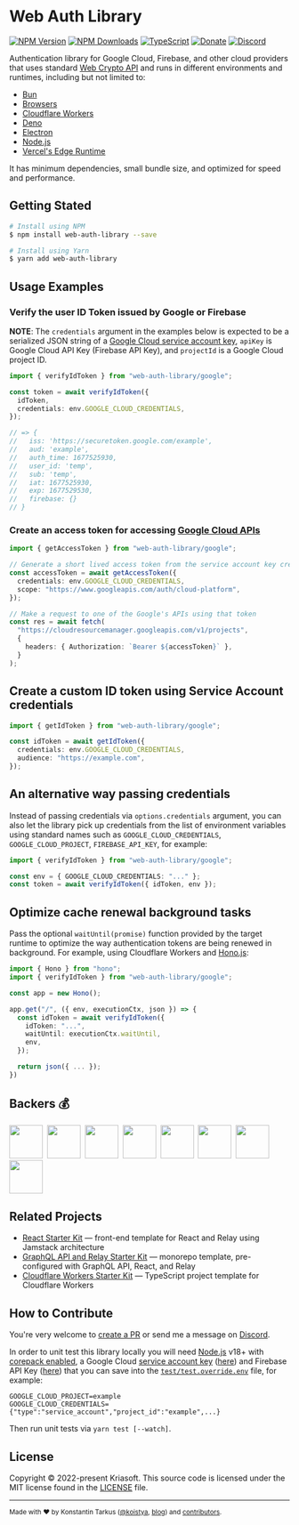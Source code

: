 # Web Auth Library

[![NPM Version](https://img.shields.io/npm/v/web-auth-library?style=flat-square)](https://www.npmjs.com/package/web-auth-library)
[![NPM Downloads](https://img.shields.io/npm/dm/web-auth-library?style=flat-square)](https://www.npmjs.com/package/web-auth-library)
[![TypeScript](https://img.shields.io/badge/%3C%2F%3E-TypeScript-%230074c1.svg?style=flat-square)](http://www.typescriptlang.org/)
[![Donate](https://img.shields.io/badge/dynamic/json?color=%23ff424d&label=Patreon&style=flat-square&query=data.attributes.patron_count&suffix=%20patrons&url=https%3A%2F%2Fwww.patreon.com%2Fapi%2Fcampaigns%2F233228)](http://patreon.com/koistya)
[![Discord](https://img.shields.io/discord/643523529131950086?label=Chat&style=flat-square)](https://discord.gg/bSsv7XM)

Authentication library for Google Cloud, Firebase, and other cloud providers that uses standard [Web Crypto API](https://developer.mozilla.org/docs/Web/API/Web_Crypto_API) and runs in different environments and runtimes, including but not limited to:

- [Bun](https://bun.sh/)
- [Browsers](https://developer.mozilla.org/docs/Web/API/Web_Crypto_API)
- [Cloudflare Workers](https://workers.cloudflare.com/)
- [Deno](https://deno.land/)
- [Electron](https://www.electronjs.org/)
- [Node.js](https://nodejs.org/)
- [Vercel's Edge Runtime](https://edge-runtime.vercel.app/)

It has minimum dependencies, small bundle size, and optimized for speed and performance.

## Getting Stated

```bash
# Install using NPM
$ npm install web-auth-library --save

# Install using Yarn
$ yarn add web-auth-library
```

## Usage Examples

### Verify the user ID Token issued by Google or Firebase

**NOTE**: The `credentials` argument in the examples below is expected to be a serialized JSON string of a [Google Cloud service account key](https://cloud.google.com/iam/docs/creating-managing-service-account-keys), `apiKey` is Google Cloud API Key (Firebase API Key), and `projectId` is a Google Cloud project ID.

```ts
import { verifyIdToken } from "web-auth-library/google";

const token = await verifyIdToken({
  idToken,
  credentials: env.GOOGLE_CLOUD_CREDENTIALS,
});

// => {
//   iss: 'https://securetoken.google.com/example',
//   aud: 'example',
//   auth_time: 1677525930,
//   user_id: 'temp',
//   sub: 'temp',
//   iat: 1677525930,
//   exp: 1677529530,
//   firebase: {}
// }
```

### Create an access token for accessing [Google Cloud APIs](https://developers.google.com/apis-explorer)

```ts
import { getAccessToken } from "web-auth-library/google";

// Generate a short lived access token from the service account key credentials
const accessToken = await getAccessToken({
  credentials: env.GOOGLE_CLOUD_CREDENTIALS,
  scope: "https://www.googleapis.com/auth/cloud-platform",
});

// Make a request to one of the Google's APIs using that token
const res = await fetch(
  "https://cloudresourcemanager.googleapis.com/v1/projects",
  {
    headers: { Authorization: `Bearer ${accessToken}` },
  }
);
```

## Create a custom ID token using Service Account credentials

```ts
import { getIdToken } from "web-auth-library/google";

const idToken = await getIdToken({
  credentials: env.GOOGLE_CLOUD_CREDENTIALS,
  audience: "https://example.com",
});
```

## An alternative way passing credentials

Instead of passing credentials via `options.credentials` argument, you can also let the library pick up credentials from the list of environment variables using standard names such as `GOOGLE_CLOUD_CREDENTIALS`, `GOOGLE_CLOUD_PROJECT`, `FIREBASE_API_KEY`, for example:

```ts
import { verifyIdToken } from "web-auth-library/google";

const env = { GOOGLE_CLOUD_CREDENTIALS: "..." };
const token = await verifyIdToken({ idToken, env });
```

## Optimize cache renewal background tasks

Pass the optional `waitUntil(promise)` function provided by the target runtime to optimize the way authentication tokens are being renewed in background. For example, using Cloudflare Workers and [Hono.js](https://hono.dev/):

```ts
import { Hono } from "hono";
import { verifyIdToken } from "web-auth-library/google";

const app = new Hono();

app.get("/", ({ env, executionCtx, json }) => {
  const idToken = await verifyIdToken({
    idToken: "...",
    waitUntil: executionCtx.waitUntil,
    env,
  });

  return json({ ... });
})
```

## Backers 💰

<a href="https://reactstarter.com/b/1"><img src="https://reactstarter.com/b/1.png" height="60" /></a>&nbsp;&nbsp;<a href="https://reactstarter.com/b/2"><img src="https://reactstarter.com/b/2.png" height="60" /></a>&nbsp;&nbsp;<a href="https://reactstarter.com/b/3"><img src="https://reactstarter.com/b/3.png" height="60" /></a>&nbsp;&nbsp;<a href="https://reactstarter.com/b/4"><img src="https://reactstarter.com/b/4.png" height="60" /></a>&nbsp;&nbsp;<a href="https://reactstarter.com/b/5"><img src="https://reactstarter.com/b/5.png" height="60" /></a>&nbsp;&nbsp;<a href="https://reactstarter.com/b/6"><img src="https://reactstarter.com/b/6.png" height="60" /></a>&nbsp;&nbsp;<a href="https://reactstarter.com/b/7"><img src="https://reactstarter.com/b/7.png" height="60" /></a>&nbsp;&nbsp;<a href="https://reactstarter.com/b/8"><img src="https://reactstarter.com/b/8.png" height="60" /></a>

## Related Projects

- [React Starter Kit](https://github.com/kriasoft/react-starter-kit) — front-end template for React and Relay using Jamstack architecture
- [GraphQL API and Relay Starter Kit](https://github.com/kriasoft/graphql-starter) — monorepo template, pre-configured with GraphQL API, React, and Relay
- [Cloudflare Workers Starter Kit](https://github.com/kriasoft/cloudflare-starter-kit) — TypeScript project template for Cloudflare Workers

## How to Contribute

You're very welcome to [create a PR](https://docs.github.com/en/pull-requests/collaborating-with-pull-requests/proposing-changes-to-your-work-with-pull-requests/creating-a-pull-request)
or send me a message on [Discord](https://discord.gg/bSsv7XM).

In order to unit test this library locally you will need [Node.js](https://nodejs.org/) v18+ with [corepack enabled](https://nodejs.org/api/corepack.html), a Google Cloud [service account key](https://cloud.google.com/iam/docs/keys-create-delete) ([here](https://console.cloud.google.com/iam-admin/serviceaccounts)) and Firebase API Key ([here](https://console.cloud.google.com/apis/credentials)) that you can save into the [`test/test.override.env`](./test/test.env) file, for example:

```
GOOGLE_CLOUD_PROJECT=example
GOOGLE_CLOUD_CREDENTIALS={"type":"service_account","project_id":"example",...}

```

Then run unit tests via `yarn test [--watch]`.

## License

Copyright © 2022-present Kriasoft. This source code is licensed under the MIT license found in the
[LICENSE](https://github.com/kriasoft/web-auth-library/blob/main/LICENSE) file.

---

<sup>Made with ♥ by Konstantin Tarkus ([@koistya](https://twitter.com/koistya), [blog](https://medium.com/@koistya))
and [contributors](https://github.com/kriasoft/web-auth-library/graphs/contributors).</sup>
